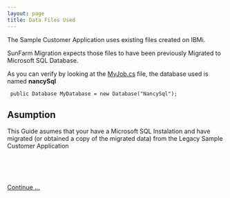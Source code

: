 ```yaml
---
layout: page
title: Data Files Used
---
```


The Sample Customer Application uses existing files created on IBMi.

SunFarm Migration expects those files to have been previously Migrated to Microsoft SQL Database.

As you can verify by looking at the [MyJob.cs](https://github.com/ASNA/SunFarm/blob/master/CustomerAppLogic/MyJob.cs) file, the database used is named **nancySql**


~~~   
 public Database MyDatabase = new Database("NancySql");
~~~

## Asumption
This Guide asumes that your have a Microsoft SQL Instalation and have migrated (or obtained a copy of the migrated data) from the Legacy Sample Customer Application

<br>
<br>
<br>

[Continue ...](/logo-branding/)